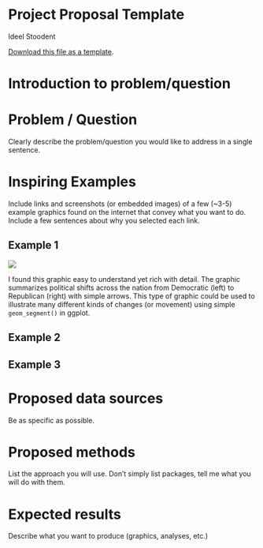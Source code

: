 Project Proposal Template
================
Ideel Stoodent

[<i class="fa fa-file-code-o fa-1x" aria-hidden="true"></i> Download
this file as a
template](http://adamwilson.us/SpatialDataScience/scripts/Project_ProposalTemplate.Rmd).

# Introduction to problem/question

# Problem / Question

Clearly describe the problem/question you would like to address in a
single sentence.

# Inspiring Examples

Include links and screenshots (or embedded images) of a few (~3-5)
example graphics found on the internet that convey what you want to do.
Include a few sentences about why you selected each link.

## Example 1

![](https://theoreticalecology.files.wordpress.com/2012/05/6307925837_5074118a44_b.jpg)

I found this graphic easy to understand yet rich with detail. The
graphic summarizes political shifts across the nation from Democratic
(left) to Republican (right) with simple arrows. This type of graphic
could be used to illustrate many different kinds of changes (or
movement) using simple `geom_segment()` in ggplot.

## Example 2

## Example 3

# Proposed data sources

Be as specific as possible.

# Proposed methods

List the approach you will use. Don’t simply list packages, tell me what
you will do with them.

# Expected results

Describe what you want to produce (graphics, analyses, etc.)
